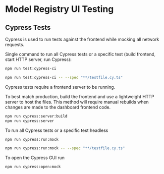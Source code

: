 # Model Registry UI Testing

## Cypress Tests

Cypress is used to run tests against the frontend while mocking all network requests.

Single command to run all Cypress tests or a specific test (build frontend, start HTTP server, run Cypress):

```bash
npm run test:cypress-ci

npm run test:cypress-ci -- --spec "**/testfile.cy.ts"
```

Cypress tests require a frontend server to be running.

To best match production, build the frontend and use a lightweight HTTP server to host the files. This method will require manual rebuilds when changes are made to the dashboard frontend code.

```bash
npm run cypress:server:build
npm run cypress:server
```

To run all Cypress tests or a specific test headless

```bash
npm run cypress:run:mock

npm run cypress:run:mock -- --spec "**/testfile.cy.ts"
```

To open the Cypress GUI run

```bash
npm run cypress:open:mock
```
